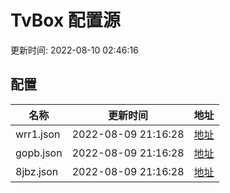
# TvBox 配置源

更新时间: 2022-08-10 02:46:16


## 配置

|   名称  | 更新时间  |地址  |
|  ----  | ----  |----  |
|  wrr1.json | 2022-08-09 21:16:28 |[地址](https://box.okeybox.top/tv/wrr1.json) |
|  gopb.json | 2022-08-09 21:16:28 |[地址](https://box.okeybox.top/tv/gopb.json) |
|  8jbz.json | 2022-08-09 21:16:28 |[地址](https://box.okeybox.top/tv/8jbz.json) |
  
    